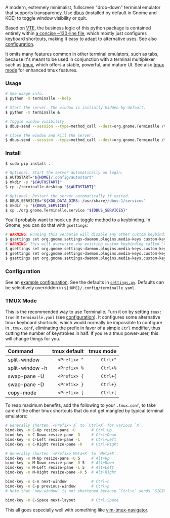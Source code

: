 
A modern, extremely minimalist, fullscreen "drop-down" terminal emulator that supports transparency.
Use [dbus](https://www.freedesktop.org/wiki/Software/dbus/) (installed by default in Gnome and KDE)
to toggle window visibility or quit.

Based on [VTE](https://github.com/GNOME/vte), the business logic of this python package
is contained entirely within [a concise ~130-line file](terminalle/terminalle.py),
which mostly just configures keyboard shortcuts, making it easy to adapt to alternative uses.
See also [configuration](#configuration).

It omits many features common in other terminal emulators, such as tabs,
because it's meant to be used in conjunction with a terminal multiplexer
such as [tmux](https://github.com/tmux/tmux), which offers a stable, powerful, and mature UI.
See also [tmux mode](#tmux-mode) for enhanced tmux features.

### Usage

```bash
# See usage info.
$ python -m terminalle --help

# Start the server. The window is initially hidden by default.
$ python -m terminalle &

# Toggle window visibility.
$ dbus-send --session --type=method_call --dest=org.gnome.Terminalle /termctl org.gnome.Terminalle.Toggle

# Close the window and kill the server.
$ dbus-send --session --type=method_call --dest=org.gnome.Terminalle /termctl org.gnome.Terminalle.Quit
```

### Install

```bash
$ sudo pip install .

# Optional: Start the server automatically on login.
$ AUTOSTART="${HOME}/.config/autostart"
$ mkdir -p "${AUTOSTART}"
$ cp ./terminalle.desktop "${AUTOSTART}"

# Optional: Restart the server automatically if exited.
$ DBUS_SERVICES="${XDG_DATA_DIRS:-/usr/share}/dbus-1/services"
$ mkdir -p "${DBUS_SERVICES}"
$ cp ./org.gnome.Terminalle.service "${DBUS_SERVICES}"
```

You'll probably want to hook up the toggle method to a keybinding.
In Gnome, you can do that with `gsettings`:

```bash
# WARNING: Running this verbatim will disable any other custom keybindings.
$ gsettings set org.gnome.settings-daemon.plugins.media-keys custom-keybindings "['/org/gnome/settings-daemon/plugins/media-keys/custom-keybindings/custom0/']"
# WARNING: This will overwrite any existing custom keybinding called 'custom0'.
$ gsettings set org.gnome.settings-daemon.plugins.media-keys.custom-keybinding:/org/gnome/settings-daemon/plugins/media-keys/custom-keybindings/custom0/ name "Toggle Terminalle"
$ gsettings set org.gnome.settings-daemon.plugins.media-keys.custom-keybinding:/org/gnome/settings-daemon/plugins/media-keys/custom-keybindings/custom0/ command "dbus-send --session --type=method_call --dest=org.gnome.Terminalle /termctl org.gnome.Terminalle.Toggle"
$ gsettings set org.gnome.settings-daemon.plugins.media-keys.custom-keybinding:/org/gnome/settings-daemon/plugins/media-keys/custom-keybindings/custom0/ binding "<Super>Return"
```

### Configuration

See an [example configuration](terminalle.yaml).
See the defaults in [`settings.py`](terminalle/settings.py).
Defaults can be selectively overridden in `${HOME}/.config/terminalle.yaml`.

### TMUX Mode

This is the recommended way to use Terminalle.
Turn it on by setting `tmux: true` in `terminalle.yaml` (see [configuration](#configuration)).
It configures some alternative tmux keyboard shortcuts,
which would normally be impossible to configure in `.tmux.conf`,
eliminating the prefix in favor of a simple `Ctrl` modifier,
thus cutting the number of keystrokes in half.
If you're a tmux power-user, this will change things for you.

| Command         | tmux default | tmux mode |
| :-------------- | -----------: | --------: |
| split-window    | `<Prefix> "` |  `Ctrl+"` |
| split-window -h | `<Prefix> %` |  `Ctrl+%` |
| swap-pane -U    | `<Prefix> {` |  `Ctrl+{` |
| swap-pane -D    | `<Prefix> }` |  `Ctrl+}` |
| copy-mode       | `<Prefix> [` |  `Ctrl+[` |

To reap maximum benefits, add the following to your `.tmux.conf`,
to take care of the other tmux shortcuts that do not get mangled by typical terminal emulators:

```bash
# Generally shorten `<Prefix> X` to `Ctrl+X` for various `X`.
bind-key -n C-Up resize-pane -U       # Ctrl+Up
bind-key -n C-Down resize-pane -D     # Ctrl+Down
bind-key -n C-Left resize-pane -L     # Ctrl+Left
bind-key -n C-Right resize-pane -R    # Ctrl+Right

# Generally shorten `<Prefix> Meta+X` to `Meta+X`.
bind-key -n M-Up resize-pane -U 5     # Alt+Up
bind-key -n M-Down resize-pane -D 5   # Alt+Down
bind-key -n M-Left resize-pane -L 5   # Alt+Left
bind-key -n M-Right resize-pane -R 5  # Alt+Right

bind-key -n C-n next-window           # Ctrl+n
bind-key -n C-p previous-window       # Ctrl+p
# Note that `new-window` is not shortened because `Ctrl+c` sends `SIGINT`.

bind-key -n C-Space next-layout       # Ctrl+Space
```

This all goes especially well with something like
[vim-tmux-navigator](https://github.com/christoomey/vim-tmux-navigator).
